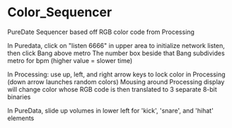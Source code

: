 # Color_Sequencer
PureDate Sequencer based off RGB color code from Processing

In Puredata, click on "listen 6666" in upper area to initialize network listen, then click Bang above metro 
The number box beside that Bang subdivides metro for bpm (higher value = slower time)

In Processing: use up, left, and right arrow keys to lock color in Processing (down arrow launches random colors)
Mousing around Processing display will change color whose RGB code is then translated to 3 separate 8-bit binaries

In PureData, slide up volumes in lower left for 'kick', 'snare', and 'hihat' elements
